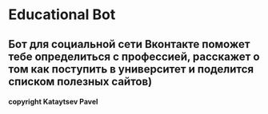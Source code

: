 # Educational Bot

## Бот для социальной сети Вконтакте поможет тебе определиться с профессией, расскажет о том как поступить в университет и поделится списком полезных сайтов)

#### copyright Kataytsev Pavel